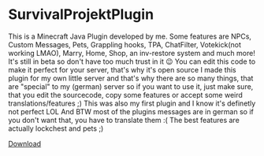 # SurvivalProjektPlugin
This is a Minecraft Java Plugin developed by me. Some features are NPCs, Custom Messages, Pets, Grappling hooks, TPA, ChatFilter, Votekick(not working LMAO), Marry, Home, Shop, an inv-restore system and much more!
It's still in beta so don't have too much trust in it 😉
You can edit this code to make it perfect for your server, that's why it's open source
I made this plugin for my own little server and that's why there are so many things, that are "special" to my (german) server so if you want to use it, just make sure, that you edit the sourcecode, copy some features or accept some weird translations/features ;) This was also my first plugin and I know it's definetly not perfect LOL
And BTW most of the plugins messages are in german so if you don't want that, you have to translate them :(
The best features are actually lockchest and pets ;)

[Download](http://mcsurvivalprojekt.de/plugin/SurvivalprojektPlugin.jar)
